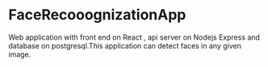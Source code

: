 # FaceRecooognizationApp
Web application with front end on React , api server on Nodejs Express and database on postgresql.This application can detect faces in any given image.
